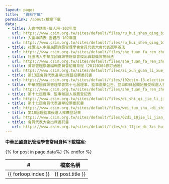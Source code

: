 ```yaml
---
layout: pages
title:  "資料下載"
permalink: /about/檔案下載
data:
 - title: 入會申請表-個人用-102年度
   url: https://www.csim.org.tw/sites/default/files/ru_hui_shen_qing_biao_ge_ren_hui_yuan_shen_qing_-102nian_du_.doc
 - title: 入會申請表-團體用-102年度
   url: https://www.csim.org.tw/sites/default/files/ru_hui_shen_qing_biao_tuan_ti_hui_yuan_shen_qing_-102nian_du_.doc
 - title: 社團法人中華民國資訊管理學會會員代表大會代表選舉辦法 
   url: https://www.csim.org.tw/sites/default/files/she_tuan_fa_ren_zhong_hua_min_guo_zi_xun_guan_li_xue_hui_hui_yuan_dai_biao_da_hui_dai_biao_xuan_ju_ban_fa_-0220xiu_gai_hou_.doc
 - title: 社團法人中華民國資訊管理學會傑出貢獻獎實施辦法 
   url: https://www.csim.org.tw/sites/default/files/she_tuan_fa_ren_zhong_hua_min_guo_zi_xun_guan_li_xue_hui_jie_chu_gong_xian_jiang_shi_shi_ban_fa_.doc
 - title: 資訊管理學報編輯委員會組織章程（20120304修訂通過） 
   url: https://www.csim.org.tw/sites/default/files/zi_xun_guan_li_xue_bao_bian_ji_wei_yuan_hui_zu_zhi_zhang_cheng_20120304xiu_ding_tong_guo_.pdf
 - title: 第13屆會員代表選舉出席暨投票委託書  
   url: https://www.csim.org.tw/sites/default/files/102csim-13-election-power_of_attorney_0.docx
 - title: 中華民國資訊管理學會第十七屆理事、監事選舉公告，並自即日起開始接受候選人推薦登記
   url: https://www.csim.org.tw/sites/default/files/she_tuan_fa_ren_zhong_hua_min_guo_zi_xun_guan_li_xue_hui_gong_gao_-di_shi_qi_jie_li_jian_shi_xuan_ju_shou_hou_xuan_ren_tui_jian_deng_ji_.docx
 - title: 第十七屆理事、監事候選人推薦登記表
   url: https://www.csim.org.tw/sites/default/files/di_shi_qi_jie_li_jian_shi_hou_xuan_ren_tui_jian_deng_ji_biao_.doc
 - title: 第十七屆會員代表選舉投票委託書 
   url: https://www.csim.org.tw/sites/default/files/wei_tuo_shu_-di_shi_qi_jie_hui_yuan_dai_biao_xuan_ju_tou_piao_.doc
 - title: 第18屆理監事候選人推薦登記表
   url: https://www.csim.org.tw/sites/default/files/02di_18jie_li_jian_shi_hou_xuan_ren_tui_jian_deng_ji_biao__0.doc
 - title: 會員代表大會出席委託書
   url: https://www.csim.org.tw/sites/default/files/di_17jie_di_3ci_hui_yuan_dai_biao_da_hui_chu_xi_wei_tuo_shu_.doc
---
```


**中華民國資訊管理學會常用資料下載檔案:**

<table class="table">
    <thead>
        <tr>
            <th>#</th>
            <th>檔案名稱</th>
        </tr>
    </thead>
    <tbody>
        {% for post in page.data%}
        <tr class="tr_hover">
            <td>{{ forloop.index }}</td>
            <td {% if post.detail %} data-bs-toggle="tooltip" data-bs-title="{{ post.detail }}"{% endif %}>
                <a href="{{ post.url }}" alt="{{ post.title }}" style="color: var(--bs-primary);overflow: hidden;text-overflow: ellipsis;  text-decoration: none;">{{ post.title }}
                </a>
            </td>
        </tr>
        {% endfor %}
    </tbody>
</table>